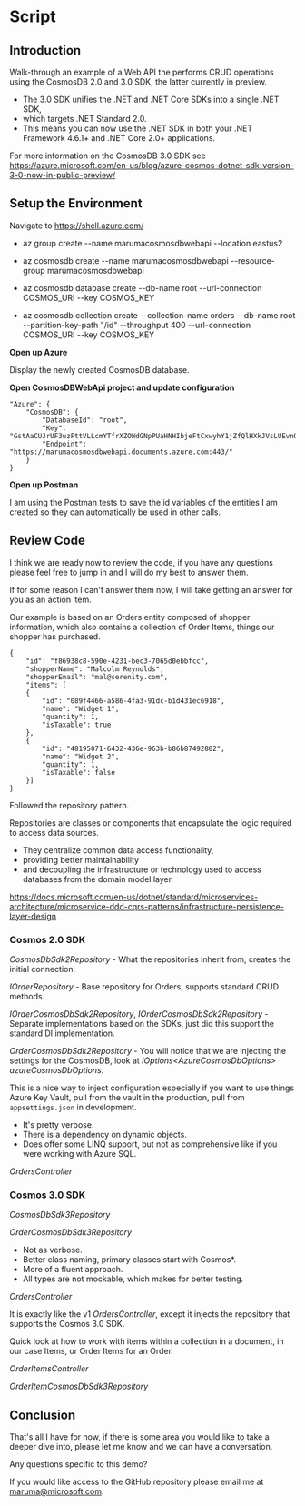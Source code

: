 
# Script #

## Introduction ##

Walk-through an example of a Web API the performs CRUD operations using the CosmosDB 2.0 and 3.0 SDK, the latter currently in preview.
- The 3.0 SDK unifies the .NET and .NET Core SDKs into a single .NET SDK,
- which targets .NET Standard 2.0.
- This means you can now use the .NET SDK in both your .NET Framework 4.6.1+ and .NET Core 2.0+ applications.

For more information on the CosmosDB 3.0 SDK see
https://azure.microsoft.com/en-us/blog/azure-cosmos-dotnet-sdk-version-3-0-now-in-public-preview/

## Setup the Environment ##

Navigate to https://shell.azure.com/

- az group create --name marumacosmosdbwebapi --location eastus2

- az cosmosdb create --name marumacosmosdbwebapi --resource-group marumacosmosdbwebapi

- az cosmosdb database create --db-name root --url-connection COSMOS_URI --key COSMOS_KEY

- az cosmosdb collection create --collection-name orders --db-name root --partition-key-path "/id" --throughput 400 --url-connection COSMOS_URI --key COSMOS_KEY

**Open up Azure**

Display the newly created CosmosDB database.

**Open CosmosDBWebApi project and update configuration**

```
"Azure": {
    "CosmosDB": {
        "DatabaseId": "root",
        "Key": "GstAaCUJrUF3uzFttVLLcmYTfrXZOWdGNpPUaHNHIbjeFtCxwyhY1jZfQlHXkJVsLUEvnQqHexWSy2795hoVaw==",
        "Endpoint": "https://marumacosmosdbwebapi.documents.azure.com:443/"
    }
}
``` 

**Open up Postman**

I am using the Postman tests to save the id variables of the entities I am created so they can automatically be used in other calls.

## Review Code ##

I think we are ready now to review the code, if you have any questions please feel free to jump in and I will do my best to answer them.

If for some reason I can't answer them now, I will take getting an answer for you as an action item.

Our example is based on an Orders entity composed of shopper information, which also contains a collection of Order Items, things our shopper has purchased. 

```
{
    "id": "f86938c8-590e-4231-bec3-7065d0ebbfcc",
    "shopperName": "Malcolm Reynolds",
    "shopperEmail": "mal@serenity.com",
    "items": [
    {
        "id": "089f4466-a586-4fa3-91dc-b1d431ec6918",
        "name": "Widget 1",
        "quantity": 1,
        "isTaxable": true
    },
    {
        "id": "48195071-6432-436e-963b-b86b87492882",
        "name": "Widget 2",
        "quantity": 1,
        "isTaxable": false
    }]
}
```
Followed the repository pattern.

Repositories are classes or components that encapsulate the logic required to access data sources.

- They centralize common data access functionality,
- providing better maintainability
- and decoupling the infrastructure or technology used to access databases from the domain model layer.

https://docs.microsoft.com/en-us/dotnet/standard/microservices-architecture/microservice-ddd-cqrs-patterns/infrastructure-persistence-layer-design

### Cosmos 2.0 SDK ###

*CosmosDbSdk2Repository* - What the repositories inherit from, creates the initial connection.

*IOrderRepository* - Base repository for Orders, supports standard CRUD methods.

*IOrderCosmosDbSdk2Repository*, *IOrderCosmosDbSdk2Repository* - Separate implementations based on the SDKs, just did this support the standard DI implementation.

*OrderCosmosDbSdk2Repository* - You will notice that we are injecting the settings for the CosmosDB, look at *IOptions&lt;AzureCosmosDbOptions&gt; azureCosmosDbOptions*.

This is a nice way to inject configuration especially if you want to use things Azure Key Vault, pull from the vault in the production, pull from `appsettings.json` in development.

- It's pretty verbose.
- There is a dependency on dynamic objects.
- Does offer some LINQ support, but not as comprehensive like if you were working with Azure SQL.

*OrdersController*

### Cosmos 3.0 SDK ###

*CosmosDbSdk3Repository*

*OrderCosmosDbSdk3Repository*

- Not as verbose.
- Better class naming, primary classes start with Cosmos*.
- More of a fluent approach.
- All types are not mockable, which makes for better testing.

*OrdersController*

It is exactly like the v1 *OrdersController*, except it injects the repository that supports the Cosmos 3.0 SDK.

Quick look at how to work with items within a collection in a document, in our case Items, or Order Items for an Order.

*OrderItemsController*

*OrderItemCosmosDbSdk3Repository*

## Conclusion ## 

That's all I have for now, if there is some area you would like to take a deeper dive into, please let me know and we can have a conversation.

Any questions specific to this demo?

If you would like access to the GitHub repository please email me at [maruma@microsoft.com](http://mailto:maruma@microsoft.com).